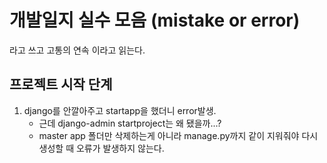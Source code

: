 # 개발일지 실수 모음 (mistake or error)

라고 쓰고 고통의 연속 이라고 읽는다. 

## 프로젝트 시작 단계 

1. django를 안깔아주고 startapp을 했더니 error발생. 
    - 근데 django-admin startproject는 왜 됐을까...?
    - master app 폴더만 삭제하는게 아니라 manage.py까지 같이 지워줘야 다시 생성할 때 오류가 발생하지 않는다.